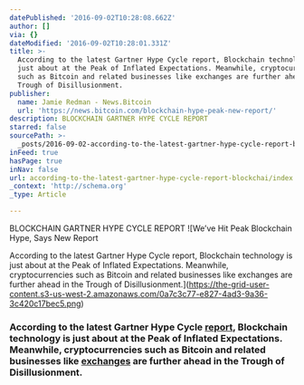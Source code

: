 ```yaml
---
datePublished: '2016-09-02T10:28:08.662Z'
author: []
via: {}
dateModified: '2016-09-02T10:28:01.331Z'
title: >-
  According to the latest Gartner Hype Cycle report, Blockchain technology is
  just about at the Peak of Inflated Expectations. Meanwhile, cryptocurrencies
  such as Bitcoin and related businesses like exchanges are further ahead in the
  Trough of Disillusionment. 
publisher:
  name: Jamie Redman - News.Bitcoin
  url: 'https://news.bitcoin.com/blockchain-hype-peak-new-report/'
description: BLOCKCHAIN GARTNER HYPE CYCLE REPORT
starred: false
sourcePath: >-
  _posts/2016-09-02-according-to-the-latest-gartner-hype-cycle-report-blockchai.md
inFeed: true
hasPage: true
inNav: false
url: according-to-the-latest-gartner-hype-cycle-report-blockchai/index.html
_context: 'http://schema.org'
_type: Article

---
```

BLOCKCHAIN GARTNER HYPE CYCLE REPORT
![We’ve Hit Peak Blockchain Hype, Says New Report

According to the latest Gartner Hype Cycle report, Blockchain technology is just about at the Peak of Inflated Expectations. Meanwhile, cryptocurrencies such as Bitcoin and related businesses like exchanges are further ahead in the Trough of Disillusionment.](https://the-grid-user-content.s3-us-west-2.amazonaws.com/0a7c3c77-e827-4ad3-9a36-3c420c17bec5.png)

### **According to the latest Gartner Hype Cycle [report][0], Blockchain technology is just about at the Peak of Inflated Expectations. Meanwhile, cryptocurrencies such as Bitcoin and related businesses like [exchanges][1] are further ahead in the Trough of Disillusionment.**

[0]: http://www.gartner.com/newsroom/id/3412017
[1]: https://news.bitcoin.com/blocknet-centralized-exchanges/